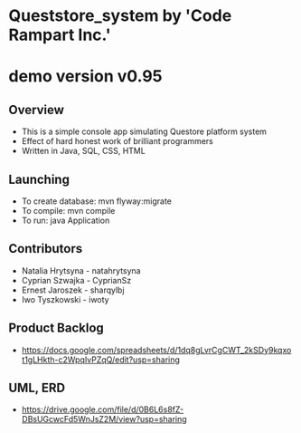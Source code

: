 # Queststore_system by 'Code Rampart Inc.'
# demo version v0.95

## Overview
* This is a simple console app simulating Questore platform system
* Effect of hard honest work of brilliant programmers
* Written in Java, SQL, CSS, HTML

## Launching
* To create database: mvn flyway:migrate
* To compile: mvn compile
* To run: java Application

## Contributors
* Natalia Hrytsyna - natahrytsyna
* Cyprian Szwajka - CyprianSz
* Ernest Jaroszek - sharqylbj
* Iwo Tyszkowski - iwoty

## Product Backlog
* https://docs.google.com/spreadsheets/d/1dq8gLvrCgCWT_2kSDy9kqxot1gLHkth-c2WpqIvPZqQ/edit?usp=sharing

## UML, ERD
* https://drive.google.com/file/d/0B6L6s8fZ-DBsUGcwcFd5WnJsZ2M/view?usp=sharing
